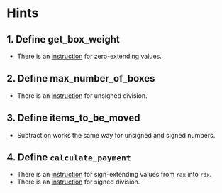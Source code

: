# Hints

## 1. Define get_box_weight

- There is an [instruction][movzx] for zero-extending values.

## 2. Define max_number_of_boxes

- There is an [instruction][div] for unsigned division.

## 3. Define items_to_be_moved

- Subtraction works the same way for unsigned and signed numbers.

## 4. Define `calculate_payment`

- There is an [instruction][cqo] for sign-extending values from `rax` into `rdx`.
- There is an [instruction][idiv] for signed division.

[movzx]: https://www.felixcloutier.com/x86/movzx
[cqo]: https://www.felixcloutier.com/x86/cwd:cdq:cqo
[div]: https://www.felixcloutier.com/x86/div
[idiv]: https://www.felixcloutier.com/x86/idiv
